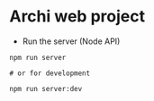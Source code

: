 # Archi web project

- Run the server (Node API)

```
npm run server

# or for development

npm run server:dev
```
